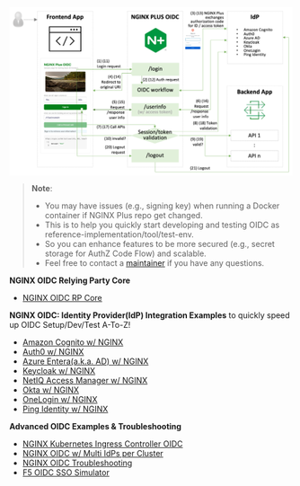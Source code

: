 <a href="URL_REDIRECT" target="blank"><img align="center" src=https://github.com/nginx-openid-connect/.github/raw/2cb406999549c66ece3dced3f2e64e3d978bb908/profile/img/nginx-oidc-flow.png /></a>

> **Note**:
> - You may have issues (e.g., signing key) when running a Docker container if NGINX Plus repo get changed.
> - This is to help you quickly start developing and testing OIDC as reference-implementation/tool/test-env.
> - So you can enhance features to be more secured (e.g., secret storage for AuthZ Code Flow) and scalable.
> - Feel free to contact a [maintainer](https://github.com/shawnhankim/) if you have any questions.

**NGINX OIDC Relying Party Core**
- [NGINX OIDC RP Core](https://github.com/nginx-openid-connect/nginx-oidc-core)

**NGINX OIDC: Identity Provider(IdP) Integration Examples** to quickly speed up OIDC Setup/Dev/Test A-To-Z!
- [Amazon Cognito w/ NGINX](https://github.com/nginx-openid-connect/nginx-oidc-amazon-cognito)
- [Auth0 w/ NGINX](https://github.com/nginx-openid-connect/nginx-oidc-auth0)
- [Azure Entera(a.k.a. AD) w/ NGINX](https://github.com/nginx-openid-connect/nginx-oidc-azure-ad)
- [Keycloak w/ NGINX](https://github.com/nginx-openid-connect/nginx-oidc-keycloak)
- [NetIQ Access Manager w/ NGINX](https://github.com/nginx-openid-connect/nginx-oidc-netiq)
- [Okta w/ NGINX](https://github.com/nginx-openid-connect/nginx-oidc-okta)
- [OneLogin w/ NGINX](https://github.com/nginx-openid-connect/nginx-oidc-onelogin)
- [Ping Identity w/ NGINX](https://github.com/nginx-openid-connect/nginx-oidc-ping-identity)

**Advanced OIDC Examples & Troubleshooting**
- [NGINX Kubernetes Ingress Controller OIDC](https://github.com/nginx-openid-connect/nginx-oidc-kubernetes)
- [NGINX OIDC w/ Multi IdPs per Cluster](https://github.com/nginx-openid-connect/nginx-oidc-multi-idps)
- [NGINX OIDC Troubleshooting](https://github.com/nginx-openid-connect/nginx-oidc-troubleshooting)
- [F5 OIDC SSO Simulator](https://github.com/nginx-openid-connect/f5-oidc-sso-simulator)

